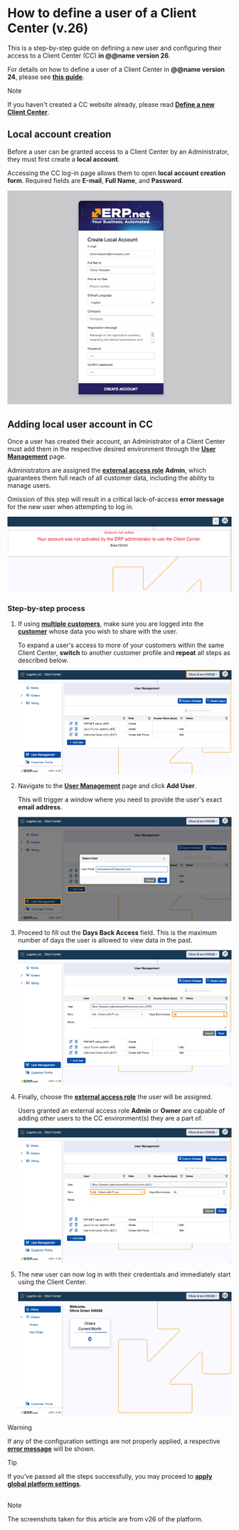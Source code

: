# How to define a user of a Client Center (v.26)

This is a step-by-step guide on defining a new user and configuring their access to a Client Center (CC) **in @@name version 26**.

For details on how to define a user of a Client Center in **@@name version 24**, please see **[this guide](https://docs.erp.net/tech/modules/crm/clientcenter/how-to/setup-a-new-user-account-v24.html)**.

> [!NOTE]
> If you haven't created a CC website already, please read **[Define a new Client Center](define-a-new-cc.md)**.

## Local account creation

Before a user can be granted access to a Client Center by an Administrator, they must first create a **local account**. 

Accessing the CC log-in page allows them to open **local account creation form**. Required fields are **Е-mail**, **Full Name**, and **Password**.

![picture](pictures/local_user_account.png)

## Adding local user account in CC

Once a user has created their account, an Administrator of a Client Center must add them in the respective desired environment through the **[User Management](https://docs.erp.net/tech/modules/crm/clientcenter/user-management/index.html#add-user)** page.

Administrators are assigned the **[external access role](https://docs.erp.net/tech/modules/crm/clientcenter/index.html?q=client%20center#role-based-access)** **Admin**, which guarantees them full reach of all customer data, including the ability to manage users.

Omission of this step will result in a critical lack-of-access **error message** for the new user when attempting to log in.

![picture](pictures/no_access.png)

### Step-by-step process

1. If using **[multiple customers](https://docs.erp.net/tech/modules/crm/clientcenter/index.html?q=client%20center#multi-customer-login)**, make sure you are logged into the **[customer](https://docs.erp.net/tech/modules/crm/sales/customers/index.html)** whose data you wish to share with the user.

   To expand a user's access to more of your customers within the same Client Center, **switch** to another customer profile and **repeat** all steps as described below.

   ![picture](pictures/customer_choose.png)
   
2. Navigate to the **[User Management](https://docs.erp.net/tech/modules/crm/clientcenter/user-management/index.html)** page and click **Add User**.

   This will trigger a window where you need to provide the user's exact **email address**.

   ![picture](pictures/add_user.png)
   
3. Proceed to fill out the **Days Back Access** field. This is the maximum number of days the user is allowed to view data in the past.

   ![picture](pictures/days_back_access.png)
   
4. Finally, choose the **[external access role](https://docs.erp.net/tech/modules/crm/clientcenter/index.html?q=client%20center#role-based-access)** the user will be assigned.

   Users granted an external access role **Admin** or **Owner** are capable of adding other users to the CC environment(s) they are a part of.

   ![picture](pictures/access_role_new_user.png)
  
5. The new user can now log in with their credentials and immediately start using the Client Center.

   ![picture](pictures/new_user_new_center.png)

> [!Warning]
> If any of the configuration settings are not properly applied, a respective **[error message](https://docs.erp.net/tech/modules/crm/clientcenter/reference.html#error-exception-codes)** will be shown. 

> [!TIP]
> If you've passed all the steps successfully, you may proceed to **[apply global platform settings](apply-platform-settings.md)**. <br><br>

> [!NOTE]
> 
> The screenshots taken for this article are from v26 of the platform.
